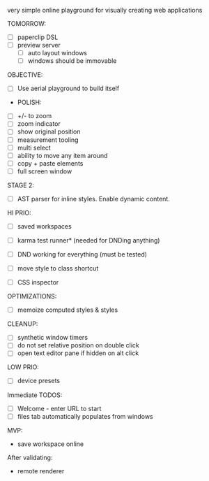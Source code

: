 very simple online playground for visually creating web applications

TOMORROW:

- [ ] paperclip DSL
- [ ] preview server
  - [ ] auto layout windows
  - [ ] windows should be immovable

OBJECTIVE:

- [ ] Use aerial playground to build itself

- POLISH:

- [ ] +/- to zoom
- [ ] zoom indicator
- [ ] show original position
- [ ] measurement tooling
- [ ] multi select
- [ ] ability to move any item around
- [ ] copy + paste elements
- [ ] full screen window

STAGE 2:

- [ ] AST parser for inline styles. Enable dynamic content.

HI PRIO:

- [ ] saved workspaces
- [ ] karma test runner* (needed for DNDing anything)

- [ ] DND working for everything (must be tested)
- [ ] move style to class shortcut
- [ ] CSS inspector


OPTIMIZATIONS:

- [ ] memoize computed styles & styles

CLEANUP:

- [ ] synthetic window timers
- [ ] do not set relative position on double click
- [ ] open text editor pane if hidden on alt click

LOW PRIO:

- [ ] device presets

Immediate TODOS:

- [ ] Welcome - enter URL to start
- [ ] files tab automatically populates from windows

MVP:

- save workspace online

After validating:

- remote renderer
